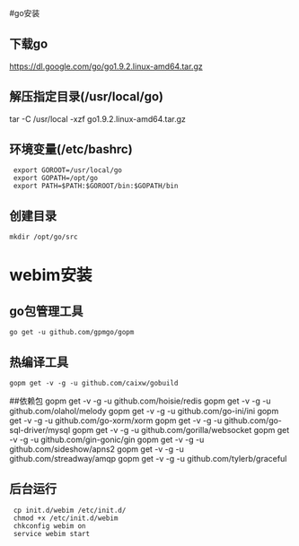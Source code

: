 #go安装

## 下载go
 https://dl.google.com/go/go1.9.2.linux-amd64.tar.gz

## 解压指定目录(/usr/local/go)
 tar -C /usr/local -xzf go1.9.2.linux-amd64.tar.gz

## 环境变量(/etc/bashrc)
     export GOROOT=/usr/local/go
     export GOPATH=/opt/go
     export PATH=$PATH:$GOROOT/bin:$GOPATH/bin

## 创建目录
    mkdir /opt/go/src

# webim安装

## go包管理工具
    go get -u github.com/gpmgo/gopm

## 热编译工具
    gopm get -v -g -u github.com/caixw/gobuild

##依赖包
     gopm get -v -g -u github.com/hoisie/redis
     gopm get -v -g -u github.com/olahol/melody
     gopm get -v -g -u github.com/go-ini/ini
     gopm get -v -g -u github.com/go-xorm/xorm
     gopm get -v -g -u github.com/go-sql-driver/mysql
     gopm get -v -g -u github.com/gorilla/websocket
     gopm get -v -g -u github.com/gin-gonic/gin
     gopm get -v -g -u github.com/sideshow/apns2
     gopm get -v -g -u github.com/streadway/amqp
     gopm get -v -g -u github.com/tylerb/graceful

## 后台运行
     cp init.d/webim /etc/init.d/
     chmod +x /etc/init.d/webim
     chkconfig webim on
     service webim start


